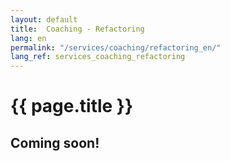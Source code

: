 ```yaml
---
layout: default
title:  Coaching - Refactoring
lang: en
permalink: "/services/coaching/refactoring_en/"
lang_ref: services_coaching_refactoring
---
```

# {{ page.title }}
## Coming soon!

